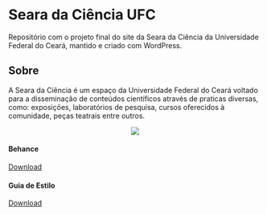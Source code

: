# Seara da Ciência UFC
Repositório com o projeto final do site da Seara da Ciência da Universidade Federal do Ceará, mantido e criado com WordPress.

## Sobre

A Seara da Ciência é um espaço da Universidade Federal do Ceará voltado para a disseminação
de conteúdos científicos através de praticas diversas, como: exposições, laboratórios
de pesquisa, cursos oferecidos à comunidade, peças teatrais entre outros.

<p align="center">
  <img src="https://mir-s3-cdn-cf.behance.net/project_modules/disp/31b22d26502951.55c65c3a91ea6.gif"/>
</p>

#### Behance

[Download](https://www.behance.net/gallery/26502951/Web-Site-Seara-da-Ciencia-UFC)

#### Guia de Estilo

[Download](https://projetointegrado20151.files.wordpress.com/2015/06/guia-de-estilo-seara-da-cic3aancia.pdf)

